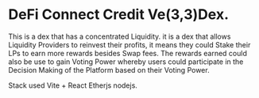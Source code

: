 # DeFi Connect Credit Ve(3,3)Dex.

This is a dex that has a concentrated Liquidity.
it is a dex that allows Liquidity Providers to reinvest their profits, 
it means they could Stake their LPs to earn more rewards besides Swap fees.
The rewards earned could also be use to gain Voting Power
whereby users could participate in the Decision Making of the Platform
based on their Voting Power.

Stack used
Vite + React
Etherjs 
nodejs.
